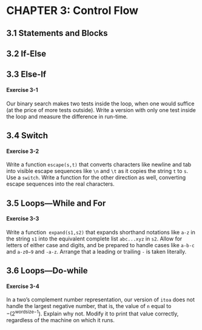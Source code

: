 # CHAPTER 3: Control Flow

## 3.1 Statements and Blocks

## 3.2 If-Else

## 3.3 Else-If

#### Exercise 3-1

Our binary search makes two tests inside the loop, when one would suffice (at the price of more tests outside). Write a version with only one test inside the loop and measure the difference in run-time.

## 3.4 Switch

#### Exercise 3-2

Write a function `escape(s,t)` that converts characters like newline and tab into visible escape sequences like `\n` and `\t` as it copies the string `t` to `s`. Use a `switch`. Write a function for the other direction as well, converting escape sequences into the real characters.

## 3.5 Loops—While and For

#### Exercise 3-3

Write a function` expand(s1,s2)` that expands shorthand notations like `a-z` in the string `s1` into the equivalent complete list `abc...xyz` in `s2`. Allow for letters of either case and digits, and be prepared to handle cases like `a-b-c` and `a-z0−9` and `-a-z`. Arrange that a leading or trailing `-` is taken literally.

## 3.6 Loops—Do-while

#### Exercise 3-4

In a two’s complement number representation, our version of `itoa` does not handle the largest negative number, that is, the value of `n` equal to −(2<sup>wordsize−1</sup>). Explain why not. Modify it to print that value correctly, regardless of the machine on which it runs.
